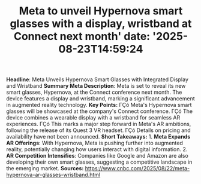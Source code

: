 ﻿---
title: "Meta to unveil Hypernova smart glasses with a display, wristband at Connect next month'
date: '2025-08-23T14:59:24"
category: "Markets"
summary: ""
slug: "meta to unveil hypernova smart glasses with a display wristb"
source_urls:
  - "https://www.cnbc.com/2025/08/22/meta-hypernova-ar-glasses-wristband.html"
seo:
  title: "Meta to unveil Hypernova smart glasses with a display, wristband at Connect next month | Hash n Hedge'
  description: '"
  keywords: ["news", "markets", "brief"]
---
**Headline**: Meta Unveils Hypernova Smart Glasses with Integrated Display and Wristband  **Summary Meta Description**: Meta is set to reveal its new smart glasses, Hypernova, at the Connect conference next month. The device features a display and wristband, marking a significant advancement in augmented reality technology.  **Key Points:**  ΓÇó Meta's Hypernova smart glasses will be showcased at the company's Connect conference. ΓÇó The device combines a wearable display with a wristband for seamless AR experiences. ΓÇó This marks a major step forward in Meta's AR ambitions, following the release of its Quest 3 VR headset. ΓÇó Details on pricing and availability have not been announced.  **Short Takeaways:**  1. **Meta Expands AR Offerings**: With Hypernova, Meta is pushing further into augmented reality, potentially changing how users interact with digital information. 2. **AR Competition Intensifies**: Companies like Google and Amazon are also developing their own smart glasses, suggesting a competitive landscape in the emerging market.  **Sources:**  https://www.cnbc.com/2025/08/22/meta-hypernova-ar-glasses-wristband.html 
